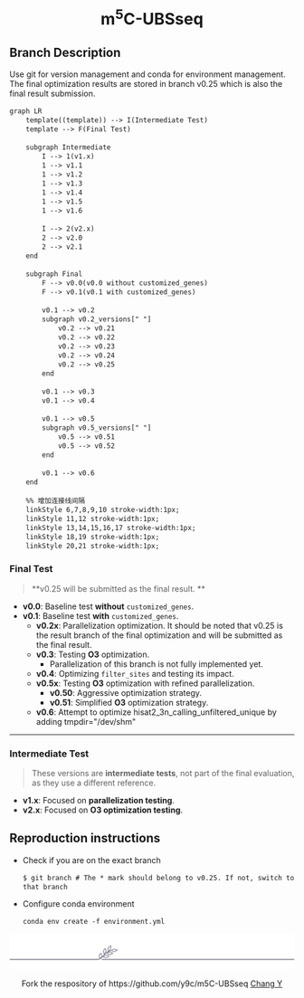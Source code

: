 <h1 align="center">m<sup>5</sup>C-UBSseq</h1>

## Branch Description

Use git for version management and conda for environment management. The final optimization results are stored in branch v0.25 which is also the final result submission.

```mermaid
graph LR
    template((template)) --> I(Intermediate Test)
    template --> F(Final Test)
    
    subgraph Intermediate
        I --> 1(v1.x)
        1 --> v1.1
        1 --> v1.2
        1 --> v1.3
        1 --> v1.4
        1 --> v1.5
        1 --> v1.6
        
        I --> 2(v2.x)
        2 --> v2.0
        2 --> v2.1
    end
    
    subgraph Final
        F --> v0.0(v0.0 without customized_genes)
        F --> v0.1(v0.1 with customized_genes)
        
        v0.1 --> v0.2
        subgraph v0.2_versions[" "]
            v0.2 --> v0.21
            v0.2 --> v0.22
            v0.2 --> v0.23
            v0.2 --> v0.24
            v0.2 --> v0.25
        end
        
        v0.1 --> v0.3
        v0.1 --> v0.4
        
        v0.1 --> v0.5
        subgraph v0.5_versions[" "]
            v0.5 --> v0.51
            v0.5 --> v0.52
        end
        
        v0.1 --> v0.6
    end

    %% 增加连接线间隔
    linkStyle 6,7,8,9,10 stroke-width:1px;
    linkStyle 11,12 stroke-width:1px;
    linkStyle 13,14,15,16,17 stroke-width:1px;
    linkStyle 18,19 stroke-width:1px;
    linkStyle 20,21 stroke-width:1px;
```

### **Final Test**  

> **v0.25 will be submitted as the final result. **

- **v0.0**: Baseline test **without** `customized_genes`.  
- **v0.1**: Baseline test **with** `customized_genes`.  
  - **v0.2x**: Parallelization optimization. It should be noted that v0.25 is the result branch of the final optimization and will be submitted as the final result. 
  - **v0.3**: Testing **O3** optimization.  
    - Parallelization of this branch is not fully implemented yet.  
  - **v0.4**: Optimizing `filter_sites` and testing its impact.  
  - **v0.5x**: Testing **O3** optimization with refined parallelization.  
    - **v0.50**: Aggressive optimization strategy.  
    - **v0.51**: Simplified **O3** optimization strategy.  
  - **v0.6**: Attempt to optimize hisat2_3n_calling_unfiltered_unique by adding tmpdir="/dev/shm"

---

### **Intermediate Test**  

> These versions are **intermediate tests**, not part of the final evaluation, as they use a different reference.  

- **v1.x**: Focused on **parallelization testing**.  
- **v2.x**: Focused on **O3 optimization testing**.  

## Reproduction instructions

* Check if you are on the exact branch

  ```git
  $ git branch # The * mark should belong to v0.25. If not, switch to that branch
  ```

* Configure conda environment

  ```conda
  conda env create -f environment.yml
  ```

<p align="center">
<img
  src="https://raw.githubusercontent.com/y9c/y9c/master/resource/footer_line.svg?sanitize=true"
/>
</p>
<p align="center">
Fork the respository of https://github.com/y9c/m5C-UBSseq
<a href="https://github.com/y9c" target="_blank">Chang Y</a>
</p>
<p align="center">